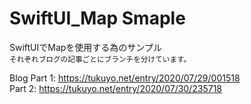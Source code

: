 # SwiftUI_Map Smaple

SwiftUIでMapを使用する為のサンプル  
<small>それぞれブログの記事ごとにブランチを分けています。</small>

Blog
Part 1: https://tukuyo.net/entry/2020/07/29/001518  
Part 2: https://tukuyo.net/entry/2020/07/30/235718
 
